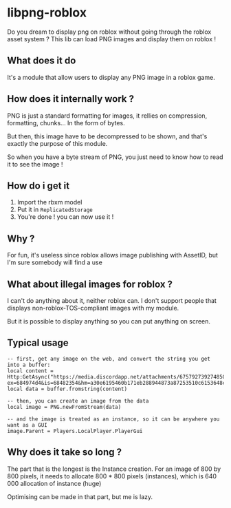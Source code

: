# libpng-roblox
Do you dream to display png on roblox without going through the roblox asset system ? This lib can load PNG images and display them on roblox !

## What does it do
It's a module that allow users to display any PNG image in a roblox game.

## How does it internally work ?
PNG is just a standard formatting for images, it rellies on compression, formatting, chunks... In the form of bytes.

But then, this image have to be decompressed to be shown, and that's exactly the purpose of this module.

So when you have a byte stream of PNG, you just need to know how to read it to see the image !

## How do i get it
1. Import the rbxm model
2. Put it in `ReplicatedStorage`
3. You're done ! you can now use it !

## Why ?
For fun, it's useless since roblox allows image publishing with AssetID, but I'm sure somebody will find a use

## What about illegal images for roblox ?
I can't do anything about it, neither roblox can. I don't support people that displays non-roblox-TOS-compliant images with my module.

But it is possible to display anything so you can put anything on screen.

## Typical usage
```luau
-- first, get any image on the web, and convert the string you get into a buffer:
local content = Http:GetAsync("https://media.discordapp.net/attachments/675792739274850326/1376535762710954004/moi.png?ex=684974d4&is=68482354&hm=a30e6195460b171eb288944873a87253510c6153648c230758f0f9f614f5e725&=&quality=lossless&width=930&height=930")
local data = buffer.fromstring(content)

-- then, you can create an image from the data
local image = PNG.newFromStream(data)

-- and the image is treated as an instance, so it can be anywhere you want as a GUI
image.Parent = Players.LocalPlayer.PlayerGui
```

## Why does it take so long ?
The part that is the longest is the Instance creation. For an image of 800 by 800 pixels, it needs to allocate 800 * 800 pixels (instances), which is 640 000 allocation of instance (huge)

Optimising can be made in that part, but me is lazy.

